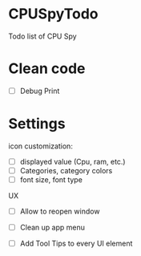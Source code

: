 # CPUSpyTodo
Todo list of CPU Spy

# Clean code

- [ ] Debug Print

# Settings
icon customization:
- [ ] displayed value (Cpu, ram, etc.)
- [ ] Categories, category colors
- [ ] font size, font type

UX
- [ ] Allow to reopen window
- [ ] Clean up app menu
- [ ] Add Tool Tips to every UI element



